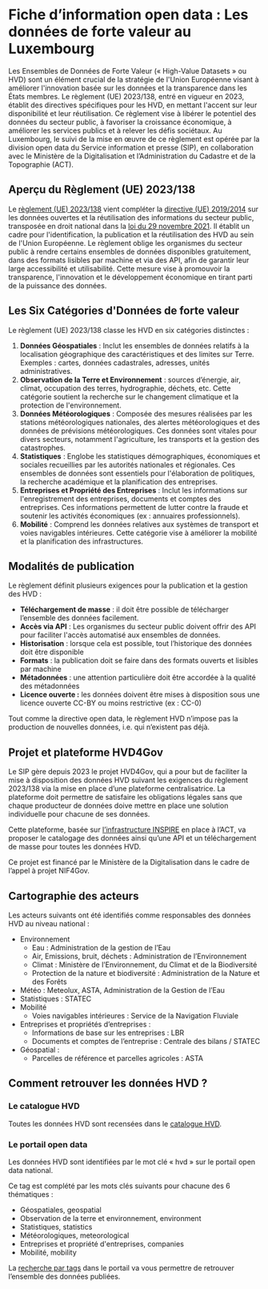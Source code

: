 # Fiche d’information open data : Les données de forte valeur au Luxembourg

Les Ensembles de Données de Forte Valeur (« High-Value Datasets » ou HVD) sont un élément crucial de la stratégie de l'Union Européenne visant à améliorer l'innovation basée sur les données et la transparence dans les États membres. Le règlement (UE) 2023/138, entré en vigueur en 2023, établit des directives spécifiques pour les HVD, en mettant l'accent sur leur disponibilité et leur réutilisation. Ce règlement vise à libérer le potentiel des données du secteur public, à favoriser la croissance économique, à améliorer les services publics et à relever les défis sociétaux. Au Luxembourg, le suivi de la mise en œuvre de ce règlement est opérée par la division open data du Service information et presse (SIP), en collaboration avec le Ministère de la Digitalisation et l’Administration du Cadastre et de la Topographie (ACT).

## Aperçu du Règlement (UE) 2023/138

Le [règlement (UE) 2023/138](https://eur-lex.europa.eu/legal-content/FR/TXT/HTML/?uri=CELEX:32023R0138&from=EN#d1e32-48-1) vient compléter la [directive (UE) 2019/2014](https://eur-lex.europa.eu/eli/dir/2019/1024/oj) sur les données ouvertes et la réutilisation des informations du secteur public, transposée en droit national dans la [loi du 29 novembre 2021](https://legilux.public.lu/eli/etat/leg/loi/2021/11/29/a836/jo). Il établit un cadre pour l'identification, la publication et la réutilisation des HVD au sein de l'Union Européenne. Le règlement oblige les organismes du secteur public à rendre certains ensembles de données disponibles gratuitement, dans des formats lisibles par machine et via des API, afin de garantir leur large accessibilité et utilisabilité. Cette mesure vise à promouvoir la transparence, l'innovation et le développement économique en tirant parti de la puissance des données.

## Les Six Catégories d'Données de forte valeur

Le règlement (UE) 2023/138 classe les HVD en six catégories distinctes :

1. **Données Géospatiales** : Inclut les ensembles de données relatifs à la localisation géographique des caractéristiques et des limites sur Terre. Exemples : cartes, données cadastrales, adresses, unités administratives.
2. **Observation de la Terre et Environnement** : sources d’énergie, air, climat, occupation des terres, hydrographie, déchets, etc. Cette catégorie soutient la recherche sur le changement climatique et la protection de l'environnement.
3. **Données Météorologiques** : Composée des mesures réalisées par les stations météorologiques nationales, des alertes météorologiques et des données de prévisions météorologiques. Ces données sont vitales pour divers secteurs, notamment l'agriculture, les transports et la gestion des catastrophes.
4. **Statistiques** : Englobe les statistiques démographiques, économiques et sociales recueillies par les autorités nationales et régionales. Ces ensembles de données sont essentiels pour l'élaboration de politiques, la recherche académique et la planification des entreprises.
5. **Entreprises et Propriété des Entreprises** : Inclut les informations sur l'enregistrement des entreprises, documents et comptes des entreprises. Ces informations permettent de lutter contre la fraude et soutenir les activités économiques (ex : annuaires professionnels).
6. **Mobilité** : Comprend les données relatives aux systèmes de transport et voies navigables intérieures. Cette catégorie vise à améliorer la mobilité et la planification des infrastructures.

## Modalités de publication

Le règlement définit plusieurs exigences pour la publication et la gestion des HVD :

- **Téléchargement de masse** : il doit être possible de télécharger l’ensemble des données facilement.
- **Accès via API** : Les organismes du secteur public doivent offrir des API pour faciliter l'accès automatisé aux ensembles de données.
- **Historisation** : lorsque cela est possible, tout l’historique des données doit être disponible
- **Formats** : la publication doit se faire dans des formats ouverts et lisibles par machine
- **Métadonnées** : une attention particulière doit être accordée à la qualité des métadonnées
- **Licence ouverte :** les données doivent être mises à disposition sous une licence ouverte CC-BY ou moins restrictive (ex : CC-0)

Tout comme la directive open data, le règlement HVD n’impose pas la production de nouvelles données, i.e. qui n’existent pas déjà.

## Projet et plateforme HVD4Gov

Le SIP gère depuis 2023 le projet HVD4Gov, qui a pour but de faciliter la mise à disposition des données HVD suivant les exigences du règlement 2023/138 via la mise en place d’une plateforme centralisatrice. La plateforme doit permettre de satisfaire les obligations légales sans que chaque producteur de données doive mettre en place une solution individuelle pour chacune de ses données.

Cette plateforme, basée sur [l’infrastructure INSPIRE](https://catalog.inspire.geoportail.lu/geonetwork/srv/eng/catalog.search#/home) en place à l’ACT, va proposer le catalogage des données ainsi qu’une API et un téléchargement de masse pour toutes les données HVD.

Ce projet est financé par le Ministère de la Digitalisation dans le cadre de l’appel à projet NIF4Gov.

## Cartographie des acteurs

Les acteurs suivants ont été identifiés comme responsables des données HVD au niveau national :

- Environnement
  - Eau : Administration de la gestion de l’Eau
  - Air, Emissions, bruit, déchets : Administration de l’Environnement
  - Climat : Ministère de l’Environnement, du Climat et de la Biodiversité
  - Protection de la nature et biodiversité : Administration de la Nature et des Forêts
- Météo : Meteolux, ASTA, Administration de la Gestion de l’Eau
- Statistiques : STATEC
- Mobilité
  - Voies navigables intérieures : Service de la Navigation Fluviale
- Entreprises et propriétés d’entreprises :
  - Informations de base sur les entreprises : LBR
  - Documents et comptes de l’entreprise : Centrale des bilans / STATEC
- Géospatial :
  - Parcelles de référence et parcelles agricoles : ASTA

## Comment retrouver les données HVD ?

### Le catalogue HVD

Toutes les données HVD sont recensées dans le [catalogue HVD](https://catalog.inspire.geoportail.lu/geonetwork/hvd/eng/catalog.search#/home).

### Le portail open data

Les données HVD sont identifiées par le mot clé « hvd » sur le portail open data national.

Ce tag est complété par les mots clés suivants pour chacune des 6 thématiques :

- Géospatiales, geospatial
- Observation de la terre et environnement, environment
- Statistiques, statistics
- Météorologiques, meteorological
- Entreprises et propriété d'entreprises, companies
- Mobilité, mobility

La [recherche par tags](https://data.public.lu/fr/datasets/) dans le portail va vous permettre de retrouver l’ensemble des données publiées.

